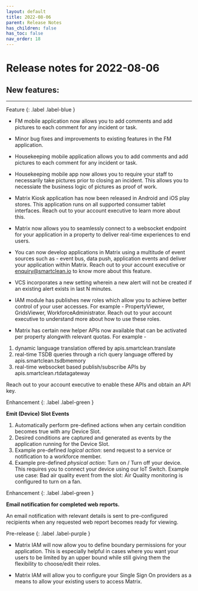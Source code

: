 ```yaml
---
layout: default
title: 2022-08-06
parent: Release Notes
has_children: false
has_toc: false
nav_order: 18
---
```


# Release notes for 2022-08-06

## New features:

---

Feature
{: .label .label-blue }
- FM mobile application now allows you to add comments and add pictures to each comment for any incident or task.

- Minor bug fixes and improvements to existing features in the FM application.

- Housekeeping mobile application allows you to add comments and add pictures to each comment for any incident or task.

- Housekeeping mobile app now allows you to require your staff to necessarily take pictures prior to closing an incident. This allows you to necessiate the business logic of pictures as proof of work.

- Matrix Kiosk application has now been released in Android and iOS play stores. This application runs on all supported consumer tablet interfaces. Reach out to your account executive to learn more about this.

- Matrix now allows you to seamlessly connect to a websocket endpoint for your application in a property to deliver real-time experiences to end users.

- You can now develop applications in Matrix using a multitude of event sources such as - event bus, data push, application events and deliver your application within Matrix. Reach out to your account executive or enquiry@smartclean.io to know more about this feature.

- VCS incorporates a new setting wherein a new alert will not be created if an existing alert exists in last N minutes.

- IAM module has publishes new roles which allow you to achieve better control of your user accesses. For example - PropertyViewer, GridsViewer, WorkforceAdministrator. Reach out to your account executive to understand more about how to use these roles.

- Matrix has certain new helper APIs now available that can be activated per property alongwith relevant quotas. For example -
 1. dynamic language translation offered by apis.smartclean.translate
 2. real-time TSDB queries through a rich query language offered by apis.smartclean.tsdbmemory
 3. real-time websocket based publish/subscribe APIs by apis.smartclean.rtdatagateway
 
Reach out to your account executive to enable these APIs and obtain an API key.

Enhancement
{: .label .label-green }

**Emit (Device) Slot Events**

1. Automatically perform pre-defined actions when any certain condition becomes true with any Device Slot.
2. Desired conditions are captured and generated as events by the application running for the Device Slot.
3. Example pre-defined _logical action_: send request to a service or notification to a workforce member.
4. Example pre-defined _physical action_: Turn on / Turn off your device. 
    This requires you to connect your device using our IoT Switch. 
    Example use case: Bad air quality event from the slot: Air Quality monitoring is configured to turn on a fan.


Enhancement
{: .label .label-green }

**Email notification for completed web reports.**

An email notification with relevant details is sent to pre-configured recipients when any requested web report 
becomes ready for viewing.

Pre-release
{: .label .label-purple }

- Matrix IAM will now allow you to define boundary permissions for your application. This is especially helpful in cases where you want your users to be limited by an upper bound while still giving them the flexibility to choose/edit their roles.

- Matrix IAM will allow you to configure your Single Sign On providers as a means to allow your existing users to access Matrix.

